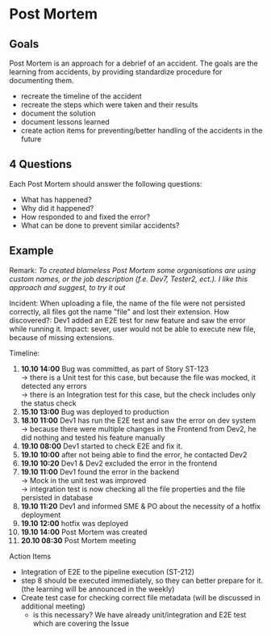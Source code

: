 # Post Mortem
## Goals
Post Mortem is an approach for a debrief of an accident. The goals are the learning from accidents, 
by providing standardize procedure for documenting them.
- recreate the timeline of the accident
- recreate the steps which were taken and their results
- document the solution
- document lessons learned
- create action items for preventing/better handling of the accidents in the future

## 4 Questions 
Each Post Mortem should answer the following questions:
- What has happened?
- Why did it happened?
- How responded to and fixed the error?
- What can be done to prevent similar accidents?

## Example
Remark: _To created blameless Post Mortem some organisations are using custom names, or the job description (f.e. Dev7, Tester2, ect.). I like this approach and suggest, to try it out_

Incident: When uploading a file, the name of the file were not persisted correctly, all files got the name "file" and lost their extension.
How discovered?: Dev1 added an E2E test for new feature and saw the error while running it.
Impact: sever, user would not be able to execute new file, because of missing extensions.

Timeline:
1) **10.10 14:00** Bug was committed, as part of Story ST-123<br>
            -> there is a Unit test for this case, but because the file was mocked, it detected any errors<br>
            -> there is an Integration test for this case, but the check includes only the status check<br>
2) **15.10 13:00** Bug was deployed to production
3) **18.10 11:00** Dev1 has run the E2E test and saw the error on dev system <br>
            -> because there were multiple changes in the Frontend from Dev2, he did nothing and tested his feature manually
4) **19.10 08:00** Dev1 started to check E2E and fix it.
5) **19.10 10:00** after not being able to find the error, he contacted Dev2
6) **19.10 10:20** Dev1 & Dev2 excluded the error in the frontend
7) **19.10 11:00** Dev1 found the error in the backend<br>
            -> Mock in the unit test was improved<br>
            -> integration test is now checking all the file properties and the file persisted in database
8) **19.10 11:20** Dev1 and informed SME & PO about the necessity of a hotfix deployment
9) **19.10 12:00** hotfix was deployed
10) **19.10 14:00** Post Mortem was created
11) **20.10 08:30** Post Mortem meeting

Action Items
- Integration of E2E to the pipeline execution (ST-212)
- step 8 should be executed immediately, so they can better prepare for it. (the learning will be announced in the weekly)
- Create test case for checking correct file metadata (will be discussed in additional meeting)
  - is this necessary? We have already unit/integration and E2E test which are covering the Issue 


